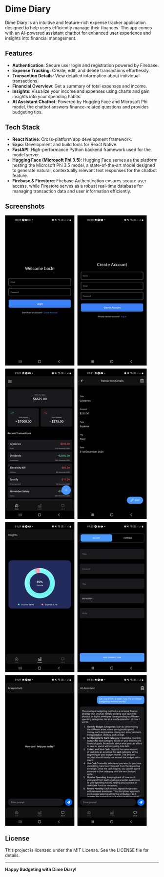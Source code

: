 # Dime Diary

Dime Diary is an intuitive and feature-rich expense tracker application designed to help users efficiently manage their finances. The app comes with an AI-powered assistant chatbot for enhanced user experience and insights into financial management.

## Features

- **Authentication**: Secure user login and registration powered by Firebase.
- **Expense Tracking**: Create, edit, and delete transactions effortlessly.
- **Transaction Details**: View detailed information about individual transactions.
- **Financial Overview**: Get a summary of total expenses and income.
- **Insights**: Visualize your income and expenses using charts and gain insights into your spending habits.
- **AI Assistant Chatbot**: Powered by Hugging Face and Microsoft Phi model, the chatbot answers finance-related questions and provides budgeting tips.

## Tech Stack

- **React Native**: Cross-platform app development framework.
- **Expo**: Development and build tools for React Native.
- **FastAPI**: High-performance Python backend framework used for the model server.
- **Hugging Face (Microsoft Phi 3.5)**: Hugging Face serves as the platform hosting the Microsoft Phi 3.5 model, a state-of-the-art model designed to generate natural, contextually relevant text responses for the chatbot feature.
- **Firebase & Firestore**: Firebase Authentication ensures secure user access, while Firestore serves as a robust real-time database for managing transaction data and user information efficiently.

## Screenshots

<div style="display: flex; flex-wrap: wrap; gap: 10px;">
  <img src="client/assets/screenshots/Screenshot1.jpg" alt="Screenshot 1" width="45%" />
  <img src="client/assets/screenshots/Screenshot2.jpg" alt="Screenshot 2" width="45%" />
  
  <img src="client/assets/screenshots/Screenshot3.jpg" alt="Screenshot 3" width="45%" />
  <img src="client/assets/screenshots/Screenshot4.jpg" alt="Screenshot 4" width="45%" />
  
  <img src="client/assets/screenshots/Screenshot5.jpg" alt="Screenshot 5" width="45%" />
  <img src="client/assets/screenshots/Screenshot6.jpg" alt="Screenshot 6" width="45%" />
  
  <img src="client/assets/screenshots/Screenshot7.jpg" alt="Screenshot 7" width="45%" />
  <img src="client/assets/screenshots/Screenshot8.jpg" alt="Screenshot 8" width="45%" />
</div>

## License

This project is licensed under the MIT License. See the LICENSE file for details.

---

**Happy Budgeting with Dime Diary!**
